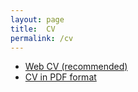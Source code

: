 ```yaml
---
layout: page
title:  CV
permalink: /cv
---
```


- [Web CV (recommended)](/markdown-cv)
- [CV in PDF format](pdf/whipp_CV.pdf)
